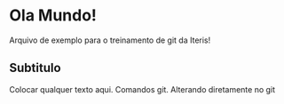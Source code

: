 # Ola Mundo!

Arquivo de exemplo para o treinamento de git da Iteris!

## Subtitulo

Colocar qualquer texto aqui. Comandos git. Alterando diretamente no git
